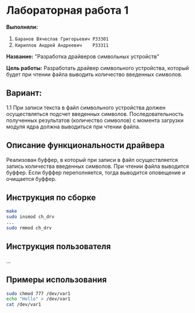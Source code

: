 # Лабораторная работа 1
**Выполняли:**
1. ```Баранов Вячеслав Григорьевич P33301```
2. ```Кириллов Андрей Андреевич    P33311```

**Название:** "Разработка драйверов символьных устройств"

**Цель работы:** Разработать драйвер символьного устройства, который будет при чтении файла выводить количество введенных символов. 

## Вариант:
1.1 При записи текста в файл символьного устройства должен осуществляться подсчет введенных символов. Последовательность полученных результатов (количество символов) с момента загрузки модуля ядра должна выводиться при чтении файла.

## Описание функциональности драйвера ##
Реализован буффер, в который при записи в файл осуществляется запись количества введенных символов. При чтении файла выводится буффер. Если буффер переполняется, тогда выводится оповещение и очищается буффер. 

## Инструкция по сборке ##

```sh
make
sudo insmod ch_drv
...
sudo rmmod ch_drv
```

## Инструкция пользователя ##
...

## Примеры использования ##
```sh
sudo chmod 777 /dev/var1
echo "Hello" > /dev/var1
cat /dev/var1
```
